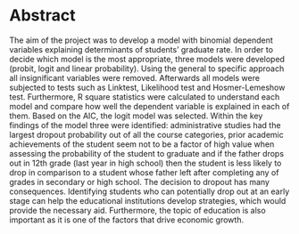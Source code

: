 # Abstract
The aim of the project was to develop a model with binomial dependent variables explaining determinants of students’ graduate rate. In order to decide which model is the most appropriate, three models were developed (probit, logit and linear probability). Using the general to specific approach all insignificant variables were removed. Afterwards all models were subjected to tests such as Linktest, Likelihood test and Hosmer-Lemeshow test. Furthermore, R square statistics were calculated to understand each model and compare how well the dependent variable is explained in each of them. Based on the AIC, the logit model was selected. Within the key findings of the model three were identified: administrative studies had the largest dropout probability out of all the course categories, prior academic achievements of the student seem not to be a factor of high value when assessing the probability of the student to graduate and if the father drops out in 12th grade (last year in high school) then the student is less likely to drop in comparison to a student whose father left after completing any of grades in secondary or high school. The decision to dropout has many consequences. Identifying students who can potentially drop out at an early stage can help the educational institutions develop strategies, which would provide the necessary aid. Furthermore, the topic of education is also important as it is one of the factors that drive economic growth.

